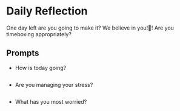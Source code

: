 # Daily Reflection
One day left are you going to make it? We believe in you!💖! Are you timeboxing appropriately? 

## Prompts
- How is today going?
```

```
- Are you managing your stress?
```

```
- What has you most worried?
```

```